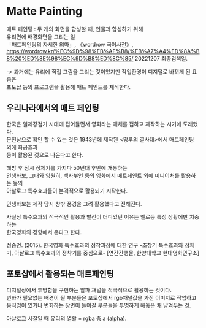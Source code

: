 # Matte Painting   
매트 페인팅 : 두 개의 화면을 합성할 때, 인물과 합성하기 위해   
유리면에 배경화면을 그리는 일  
「매트페인팅의 자세한 의마」, 《wordrow 국어사전》,  https://wordrow.kr/%EC%9D%98%EB%AF%B8/%EB%A7%A4%ED%8A%B8%20%ED%8E%98%EC%9D%B8%ED%8C%85/ 20221207 최종검색일.   
   
 -> 과거에는 유리에 직접 그림을 그리는 것이었지만 작업환경이 디지털로 바뀌게 된 요즘은   
 포토샵 등의 프로그램을 활용해 매트 페인트를 제작한다.   
    
 ## 우리나라에서의 매트 페인팅   
    
 한국은 일제강점기 시대에 접어들면서 영화라는 매체를 접하고 제작하는 시기에 도래했다.     
 문헌상으로 확인 할 수 있는 것은 1943년에 제작된 <망루의 결사대>에서 매트페인팅 외에 화공효과   
 등이 활용된 것으로 나온다고 한다.      
    
 해방 후 잠시 정체기를 가지다 50년대 후반에 개봉하는   
 인생화보, 그대와 영원히, 백사부인 등의 영화에서 매트페인트 외에 미니어처를 활용하는 등의   
 아날로그 특수효과들이 본격적으로 활용되기 시작한다.  
   
 인생화보는 제작 당시  창밖 풍경을 그려 활용했다고 전해진다.    
    
 사실상 특수효과의 적극적인 활용과 발전이 더디었던 이유는 멜로등 특정 상황에만 치중하는   
 한국영화의 경향에서 온다고 한다.      
    
정승언. (2015). 한국영화 특수효과의 정착과정에 대한 연구 -초창기 특수효과와 정체기, 아날로그 특수효과의 정착기를 중심으로- [연간간행물, 한양대학교 현대영화연구소]   
   
   
## 포토샵에서 활용되는 매트페인팅       
   
 디지털상에서 투명함을 구현하는 알파 채널을 적극적으로 활용하는 것이다.    
 변화가 필요없는 배경이 될 부분들은 포토샵에서 rgb채널값을 가진 이미지로 작업하고   
 움직임이 있거나 변화하는 장면이 들어갈 부분들을 투명하게 해놓은 채 남겨두는 것.   
    
  아날로그 시절일 때 유리의 열활 = rgba 중 a (alpha).   
  
